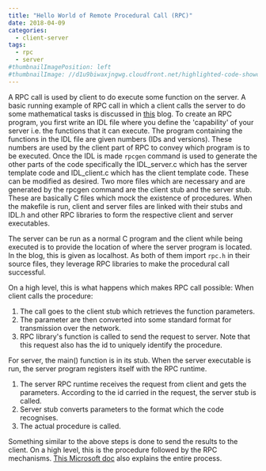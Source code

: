 ```yaml
---
title: "Hello World of Remote Procedural Call (RPC)"
date: 2018-04-09
categories:
  - client-server
tags:
  - rpc
  - server
#thumbnailImagePosition: left
#thumbnailImage: //d1u9biwaxjngwg.cloudfront.net/highlighted-code-showcase/peak-140.jpg
---
```


A RPC call is used by client to do execute some function on the server. A basic running example of RPC call in which a client calls the server to do some mathematical tasks is discussed in [this](http://tharikasblogs.blogspot.com/p/how-to-write-simple-rpc-programme.html "this") blog. To create an RPC program, you first write an IDL file where you define the 'capability' of your server i.e. the functions that it can execute. The program containing the functions in the IDL file are given numbers (IDs and versions). These numbers are used by the client part of RPC to convey which program is to be executed. Once the IDL is made `rpcgen` command is used to generate the other parts of the code specifically the IDL_server.c which has the server template code and IDL_client.c which has the client template code. These can be modified as desired. Two more files which are necessary and are generated by the rpcgen command are the client stub and the server stub. These are basically C files which mock the existence of procedures. When the makefile is run, client and server files are linked with their stubs and IDL.h and other RPC libraries to form the respective client and server executables.

The server can be run as a normal C program and the client while being executed is to provide the location of where the server program is located. In the blog, this is given as localhost. As both of them import `rpc.h` in their source files, they leverage RPC libraries to make the procedural call successful.

On a high level, this is what happens which makes RPC call possible:
When client calls the procedure:
1. The call goes to the client stub which retrieves the function parameters.
2. The parameter are then converted into some standard format for transmission over the network.
3. RPC library's function is called to send the request to server. Note that this request also has the id to uniquely identify the procedure.

For server, the main() function is in its stub. When the server executable is run, the server program registers itself with the RPC runtime.
1. The server RPC runtime receives the request from client and gets the parameters. According to the id carried in the request, the server stub is called.
2. Server stub converts parameters to the format which the code recognises.
3. The actual procedure is called.

Something similar to the above steps is done to send the results to the client. On a high level, this is the procedure followed by the RPC mechanisms. [This Microsoft doc](https://msdn.microsoft.com/en-us/library/windows/desktop/aa373935%28v%3Dvs.85%29.aspx) also explains the entire process.